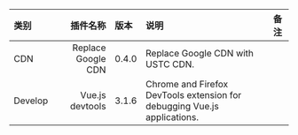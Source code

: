 | 类别 | 插件名称 | 版本   | 说明 | 备注 |
| :--  | --:     | :--    | :-- | :--  |
| CDN  | Replace Google CDN | 0.4.0 | Replace Google CDN with USTC CDN. |  |
| Develop  | Vue.js devtools | 3.1.6 | Chrome and Firefox DevTools extension for debugging Vue.js applications. |  |